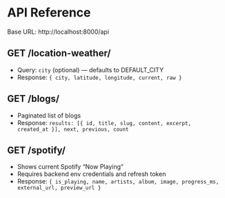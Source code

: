 # API Reference
Base URL: http://localhost:8000/api

## GET /location-weather/
- Query: `city` (optional) — defaults to DEFAULT_CITY
- Response: `{ city, latitude, longitude, current, raw }`

## GET /blogs/
- Paginated list of blogs
- Response: `results: [{ id, title, slug, content, excerpt, created_at }], next, previous, count`

## GET /spotify/
- Shows current Spotify “Now Playing”
- Requires backend env credentials and refresh token
- Response: `{ is_playing, name, artists, album, image, progress_ms, external_url, preview_url }`
